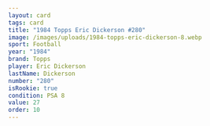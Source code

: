 ```yaml
---
layout: card
tags: card
title: "1984 Topps Eric Dickerson #280"
image: /images/uploads/1984-topps-eric-dickerson-8.webp
sport: Football
year: "1984"
brand: Topps
player: Eric Dickerson
lastName: Dickerson
number: "280"
isRookie: true
condition: PSA 8
value: 27
order: 10
---
```

